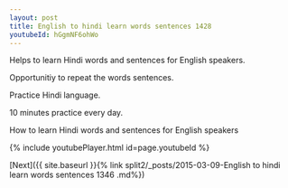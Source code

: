 ```yaml
---
layout: post
title: English to hindi learn words sentences 1428 
youtubeId: hGgmNF6ohWo
---
```

 
 
Helps to learn Hindi words and sentences for English speakers.

Opportunitiy to repeat the words sentences. 

Practice Hindi language. 
 
10 minutes practice every day. 
 
How to learn Hindi words and sentences for English speakers 
 
{% include youtubePlayer.html id=page.youtubeId %}
 
 
[Next]({{ site.baseurl }}{% link  split2/_posts/2015-03-09-English to hindi learn words sentences 1346 .md%})
 
